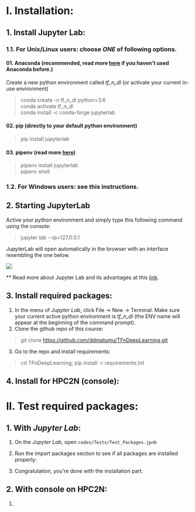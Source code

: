 
# I. Installation:
## 1. Install Jupyter Lab:
### 1.1. For Unix/Linux users: choose *ONE* of following options.
#### 01. Anaconda (recommended, read more [here](https://www.anaconda.com/) if you haven't used Anaconda before.)
Create a new python environment called *tf_n_dl* (or activate your current in-use environment)
> conda create -n tf_n_dl python=3.6<br>
> conda activate tf_n_dl<br>
> conda install -c conda-forge jupyterlab
#### 02. pip (directly to your default python environment)
> pip install jupyterlab
#### 03. pipenv (read more [here](https://github.com/pypa/pipenv))
> pipenv install jupyterlab<br>
> pipenv shell
### 1.2. For Windows users: see this instructions. 

## 2. Starting JupyterLab
Active your python environment and simply type this following command using the console:
> jupyter lab --ip=127.0.0.1

JupyterLab will open automatically in the browser with an interface resembling the one below.

![](https://cdn-images-1.medium.com/max/800/1*xo8LGAaxdBCKFQVFb8ZQ3g.png)

** Read more about Jupyter Lab and its advantages at this 
[link](https://towardsdatascience.com/jupyter-lab-evolution-of-the-jupyter-notebook-5297cacde6b?fbclid=IwAR3O0QkkhCwK1BBJM6akHOhcdM_ZtvgcrHzCYrJj3dJ3IvVS3gk6TSziuTk).

## 3. Install required packages:
1. In the menu of *Jupyter Lab*, click File -> New -> Terminal. Make sure your current active python environment is *tf_n_dl* (the ENV name will appear at the beginning of the command prompt).
2. Clone the github repo of this course:
> git clone https://github.com/ddmatumu/TFnDeepLearning.git
3. Go to the repo and install requirements:
> cd TFnDeepLearning; pip install -r requirements.txt

## 4. Install for HPC2N (console):

# II. Test required packages:
 
## 1. With *Jupyter Lab*:
1. On the *Jupyter Lab*, open `codes/Tests/Test_Packages.jpnb`
2. Run the import packages section to see if all packages are installed properly:

3. Congratulation, you're done with the installation part.

## 2. With console on HPC2N:
1. <putting here testing script>